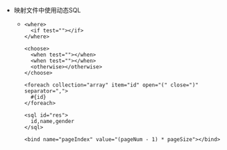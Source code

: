 
* 映射文件中使用动态SQL
    * ```
      <where>
        <if test=""></if>
      </where>
      
      <choose>
        <when test=""></when>
        <when test=""></when>
        <otherwise></otherwise>
      </choose>
      
      <foreach collection="array" item="id" open="(" close=")" separator=",">
        #{id}
      </foreach>
      
      <sql id="res">
        id,name,gender
      </sql>
      
      <bind name="pageIndex" value="(pageNum - 1) * pageSize"></bind>
      
     
      